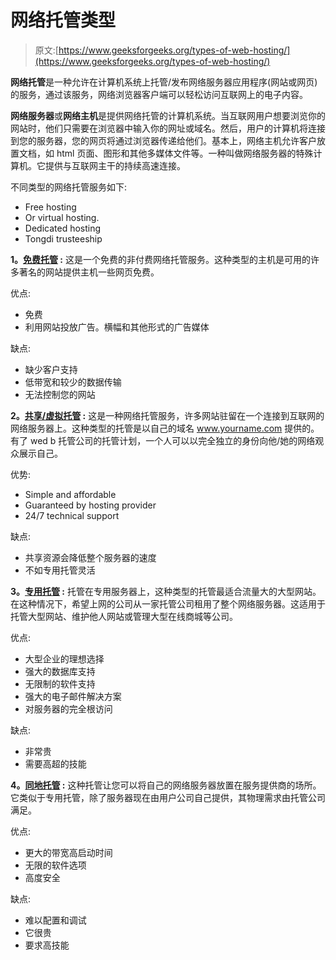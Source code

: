 # 网络托管类型

> 原文:[https://www.geeksforgeeks.org/types-of-web-hosting/](https://www.geeksforgeeks.org/types-of-web-hosting/)

**网络托管**是一种允许在计算机系统上托管/发布网络服务器应用程序(网站或网页)的服务，通过该服务，网络浏览器客户端可以轻松访问互联网上的电子内容。

**网络服务器**或**网络主机**是提供网络托管的计算机系统。当互联网用户想要浏览你的网站时，他们只需要在浏览器中输入你的网址或域名。然后，用户的计算机将连接到您的服务器，您的网页将通过浏览器传递给他们。基本上，网络主机允许客户放置文档，如 html 页面、图形和其他多媒体文件等。一种叫做网络服务器的特殊计算机。它提供与互联网主干的持续高速连接。

不同类型的网络托管服务如下:

*   Free hosting
*   Or virtual hosting.
*   Dedicated hosting
*   Tongdi trusteeship

**1。<u>免费托管</u> :**
这是一个免费的非付费网络托管服务。这种类型的主机是可用的许多著名的网站提供主机一些网页免费。

优点:

*   免费
*   利用网站投放广告。横幅和其他形式的广告媒体

缺点:

*   缺少客户支持
*   低带宽和较少的数据传输
*   无法控制您的网站

**2。<u>共享/虚拟托管</u> :**
这是一种网络托管服务，许多网站驻留在一个连接到互联网的网络服务器上。这种类型的托管是以自己的域名 www.yourname.com 提供的。有了 wed b 托管公司的托管计划，一个人可以以完全独立的身份向他/她的网络观众展示自己。

优势:

*   Simple and affordable
*   Guaranteed by hosting provider
*   24/7 technical support

缺点:

*   共享资源会降低整个服务器的速度
*   不如专用托管灵活

**3。<u>专用托管</u> :**
托管在专用服务器上，这种类型的托管最适合流量大的大型网站。在这种情况下，希望上网的公司从一家托管公司租用了整个网络服务器。这适用于托管大型网站、维护他人网站或管理大型在线商城等公司。

优点:

*   大型企业的理想选择
*   强大的数据库支持
*   无限制的软件支持
*   强大的电子邮件解决方案
*   对服务器的完全根访问

缺点:

*   非常贵
*   需要高超的技能

**4。<u>同地托管</u> :**
这种托管让您可以将自己的网络服务器放置在服务提供商的场所。它类似于专用托管，除了服务器现在由用户公司自己提供，其物理需求由托管公司满足。

优点:

*   更大的带宽高启动时间
*   无限的软件选项
*   高度安全

缺点:

*   难以配置和调试
*   它很贵
*   要求高技能